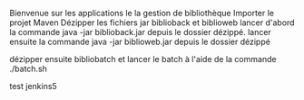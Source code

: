Bienvenue sur les applications le la gestion de bibliothèque
Importer le projet Maven
Dézipper les fichiers jar biblioback et biblioweb
lancer d'abord la commande java -jar biblioback.jar depuis le dossier dézippé.
lancer ensuite la commande java -jar biblioweb.jar depuis le dossier dézippé

dézipper ensuite bibliobatch et lancer le batch à l'aide de la commande ./batch.sh

test jenkins5
